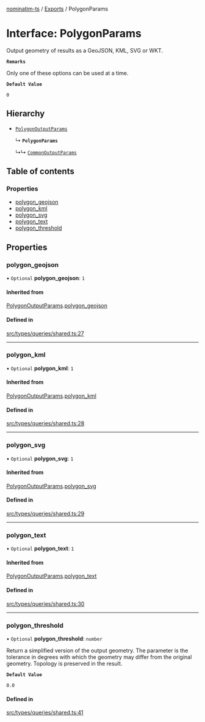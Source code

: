[nominatim-ts](../README.md) / [Exports](../modules.md) / PolygonParams

# Interface: PolygonParams

Output geometry of results as a GeoJSON, KML, SVG or WKT.

**`Remarks`**

Only one of these options can be used at a time.

**`Default Value`**

`0`

## Hierarchy

- [`PolygonOutputParams`](PolygonOutputParams.md)

  ↳ **`PolygonParams`**

  ↳↳ [`CommonOutputParams`](CommonOutputParams.md)

## Table of contents

### Properties

- [polygon\_geojson](PolygonParams.md#polygon_geojson)
- [polygon\_kml](PolygonParams.md#polygon_kml)
- [polygon\_svg](PolygonParams.md#polygon_svg)
- [polygon\_text](PolygonParams.md#polygon_text)
- [polygon\_threshold](PolygonParams.md#polygon_threshold)

## Properties

### polygon\_geojson

• `Optional` **polygon\_geojson**: ``1``

#### Inherited from

[PolygonOutputParams](PolygonOutputParams.md).[polygon_geojson](PolygonOutputParams.md#polygon_geojson)

#### Defined in

[src/types/queries/shared.ts:27](https://github.com/blksnk/nominatim-js/blob/a025e65/src/types/queries/shared.ts#L27)

___

### polygon\_kml

• `Optional` **polygon\_kml**: ``1``

#### Inherited from

[PolygonOutputParams](PolygonOutputParams.md).[polygon_kml](PolygonOutputParams.md#polygon_kml)

#### Defined in

[src/types/queries/shared.ts:28](https://github.com/blksnk/nominatim-js/blob/a025e65/src/types/queries/shared.ts#L28)

___

### polygon\_svg

• `Optional` **polygon\_svg**: ``1``

#### Inherited from

[PolygonOutputParams](PolygonOutputParams.md).[polygon_svg](PolygonOutputParams.md#polygon_svg)

#### Defined in

[src/types/queries/shared.ts:29](https://github.com/blksnk/nominatim-js/blob/a025e65/src/types/queries/shared.ts#L29)

___

### polygon\_text

• `Optional` **polygon\_text**: ``1``

#### Inherited from

[PolygonOutputParams](PolygonOutputParams.md).[polygon_text](PolygonOutputParams.md#polygon_text)

#### Defined in

[src/types/queries/shared.ts:30](https://github.com/blksnk/nominatim-js/blob/a025e65/src/types/queries/shared.ts#L30)

___

### polygon\_threshold

• `Optional` **polygon\_threshold**: `number`

Return a simplified version of the output geometry.
The parameter is the tolerance in degrees with which the geometry may differ from the original geometry.
Topology is preserved in the result.

**`Default Value`**

`0.0`

#### Defined in

[src/types/queries/shared.ts:41](https://github.com/blksnk/nominatim-js/blob/a025e65/src/types/queries/shared.ts#L41)
